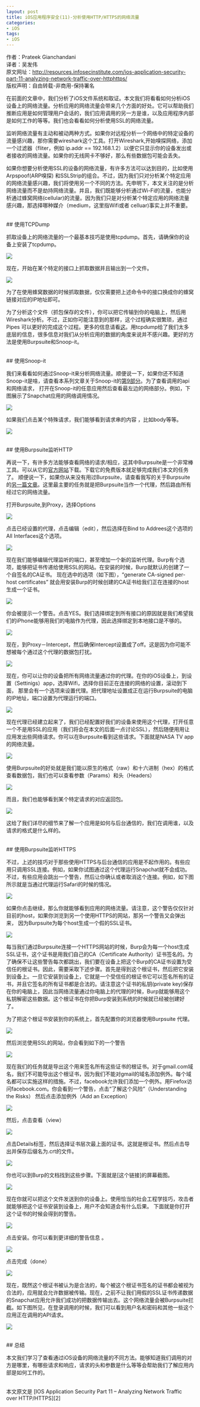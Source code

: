 ```yaml
---
layout: post  
title: iOS应用程序安全(11)-分析使用HTTP/HTTPS的网络流量  
categories:  
- iOS  
tags:    
- iOS 
---   
```


作者：Prateek Gianchandani  
译者：吴发伟  
原文网址：http://resources.infosecinstitute.com/ios-application-security-part-11-analyzing-network-traffic-over-httphttps/  
版权声明：自由转载-非商用-保持署名


在前面的文章中，我们分析了iOS文件系统和取证。本文我们将看看如何分析iOS设备上的网络流量。分析应用的网络流量会带来几个方面的好处。它可以帮助我们推断应用是如何管理用户会话的，我们应用调用的另一方是谁，以及应用程序内部是如何工作的等等。我们也会看看如何分析使用SSL的网络流量。

监听网络流量有主动和被动两种方式。如果你对远程分析一个网络中的特定设备的流量感兴趣，那你需要wireshark这个工具。打开Wireshark,开始嗅探网络，添加一个过滤器（fliter，例如 ip.addr == 192.168.1.2）以便它只显示你的设备发出或者接收的网络流量。如果你的无线网卡不够好，那么有些数据包可能会丢失。

如果你想要分析使用SSL的设备的网络流量，有许多方法可以达到目的，比如使用Arpspoof(ARP嗅探) 和SSLStrip的组合。不过，因为我们只对分析某个特定应用的网络流量感兴趣，我们将使用另一个不同的方法。先申明下，本文关注的是分析网络流量而不是劫持网络流量。并且，我们既能够分析通过Wi-Fi的流量，也能分析通过蜂窝网络(cellular)的流量。因为我们只是对分析某个特定应用的网络流量感兴趣，那选择哪种媒介（medium，这里指Wifi或者 celluar)事实上并不重要。

<br>
## 使用TCPDump

抓取设备上的网络流量的一个最基本技巧是使用tcpdump。首先，请确保你的设备上安装了tcpdump。

![](http://resources.infosecinstitute.com/wp-content/uploads/073013_1821_IOSApplicat1.png)

现在，开始在某个特定的接口上抓取数据并且输出到一个文件。

![](http://resources.infosecinstitute.com/wp-content/uploads/073013_1821_IOSApplicat2.png)


为了在使用蜂窝数据的时候抓取数据，仅仅需要把上述命令中的接口换成你的蜂窝链接对应的IP地址即可。

为了分析这个文件（抓包保存的文件），你可以把它传输到你的电脑上，然后用Wireshark分析。不过，正如你可能注意到的那样，这个过程确实很繁琐，通过Pipes
可以更好的完成这个过程。更多的信息请看[这][1]。用tcpdump给了我们太多底层的信息，很多信息对我们从分析应用的数据的角度来说并不感兴趣。更好的方法是使用Burpsuite和Snoop-it。

<br>
## 使用Snoop-it

我们来看看如何通过Snoop-it来分析网络流量。顺便说一下，如果你还不知道Snoop-it是啥，请查看本系列文章关于Snoop-it的[第9部分][3]。为了查看调用的api和网络请求，
打开在Snoop-it的任意应用然后查看最左边的网络部分。例如，下图展示了Snapchat应用的网络调用情况。

![](http://resources.infosecinstitute.com/wp-content/uploads/073013_1821_IOSApplicat3.png)


如果我们点击某个特殊请求，我们能够看到请求串的内容 ，比如body等等。

![](http://resources.infosecinstitute.com/wp-content/uploads/073013_1821_IOSApplicat4.png)


<br>
## 使用Burpsuite监听HTTP

再说一下，有许多方法能够查看网络的请求/相应，这其中Burpsuite是一个非常棒工具。可以从它的[官方网站][4]下载。下载它的免费版本就足够完成我们本文的任务了。
顺便说一下，如果你从来没有用过Burpsuite，请查看我写的关于Burpsuite的[另一篇文章][5]。这里最主要的任务就是把Burpsuite当作一个代理，然后路由所有经过它的网络流量。

打开Burpsuite,到Proxy，选择Options

![](http://2we26u4fam7n16rz3a44uhbe1bq2.wpengine.netdna-cdn.com/wp-content/uploads/073013_1821_IOSApplicat5.png)


点击已经设置的代理，点击编辑（edit），然后选择在Bind to Addrees这个选项的All Interfaces这个选项。

![](http://2we26u4fam7n16rz3a44uhbe1bq2.wpengine.netdna-cdn.com/wp-content/uploads/073013_1821_IOSApplicat6.png)


现在我们能够编辑代理监听的端口，甚至增加一个新的监听代理。Burp有个选项，能够把证书传递给使用SSL的网站。在安装的时候，Burp就默认的创建了一个自签名的CA证书。
现在选中的选项（如下图），“generate CA-signed per-host certificates” 就会用安装Burp的时候创建的CA证书给我们正在连接的host生成一个证书。

![](http://2we26u4fam7n16rz3a44uhbe1bq2.wpengine.netdna-cdn.com/wp-content/uploads/073013_1821_IOSApplicat7.png)


你会被提示一个警告。点击YES。我们选择绑定到所有接口的原因就是我们希望我们的iPhone能够用我们的电脑作为代理，因此选择绑定到本地接口是不够的。

![](http://resources.infosecinstitute.com/wp-content/uploads/073013_1821_IOSApplicat8.png)


现在，到Proxy－Intercept，然后确保Intercept设置成了off。这是因为你可能不想被每个通过这个代理的数据包打扰。


![](http://2we26u4fam7n16rz3a44uhbe1bq2.wpengine.netdna-cdn.com/wp-content/uploads/073013_1821_IOSApplicat9.png)


现在，你可以让你的设备把所有网络流量通过你的代理。在你的iOS设备上，到设置（Settinigs）app，选择Wifi，选择你目前正在连接的网络的设置，滚动到下面，
那里会有一个选项来设置代理。把代理地址设置成正在运行Burpsuite的电脑的IP地址，端口设置为代理运行的端口。

![](http://resources.infosecinstitute.com/wp-content/uploads/073013_1821_IOSApplicat10.png)


现在代理已经建立起来了，我们已经配置好我们的设备来使用这个代理，打开任意一个不是用SSL的应用（我们将会在本文的后面一点讨论SSL），然后随便用用让应用发出些网络请求。你可以在Burpsuite看到这些请求。下面就是NASA TV app的网络流量。

![](http://2we26u4fam7n16rz3a44uhbe1bq2.wpengine.netdna-cdn.com/wp-content/uploads/073013_1821_IOSApplicat11.png)


使用Burpsuite的好处就是我们能以原生的格式（raw）和十六进制（hex）的格式查看数据包，我们也可以查看参数（Params）和头（Headers）

![](http://2we26u4fam7n16rz3a44uhbe1bq2.wpengine.netdna-cdn.com/wp-content/uploads/073013_1821_IOSApplicat12.png)



而且，我们也能够看到某个特定请求的对应返回包。


![](http://2we26u4fam7n16rz3a44uhbe1bq2.wpengine.netdna-cdn.com/wp-content/uploads/073013_1821_IOSApplicat13.png)


这给了我们详尽的细节来了解一个应用是如何与后台通信的，我们在调用谁，以及请求的格式是什么样的。


<br>
## 使用Burpsuite监听HTTPS


不过，上述的技巧对于那些使用HTTPS与后台通信的应用是不起作用的。有些应用只调用SSL连接。例如，如果你试图通过这个代理运行Snapchat就不会成功。不过，有些应用会跳出一个警告，然后让你确认或者取消这个连接。例如，如下图所示就是当通过代理运行Safari的时候的情况。

![](http://resources.infosecinstitute.com/wp-content/uploads/073013_1821_IOSApplicat14.png)


如果你点击继续，那么你就能够看到应用的网络流量。请注意，这个警告仅仅针对目前的host，如果你浏览到另一个使用HTTPS的网站，那另一个警告又会弹出来，
因为Burpsuite为每个host生成一个假的SSL证书。

![](http://2we26u4fam7n16rz3a44uhbe1bq2.wpengine.netdna-cdn.com/wp-content/uploads/073013_1821_IOSApplicat15.png)


每当我们通过Burpsuite连接一个HTTPS网站的时候，Burp会为每一个host生成SSL证书，这个证书是用我们自己的CA（Certificate Authority）证书签名的。为了确保不让这些警告每次都跳出，我们要在设备上把这个Burp的CA证书设置为受信任的根证书。因此，需要采取下述步骤。首先是得到这个根证书，然后把它安装到设备上。一旦它安装到设备上，它就是一个受信任的根证书它可以签名所有的证书，并且它签名的所有证书都是合法的。请注意这个证书的私钥(private key)保存在你的电脑上，因此当网络流量通过你电脑上的代理的时候，Burp就能够用这个私钥解密这些数据。这个根证书在你把Burp安装到系统的时候就已经被创建好了。

为了把这个根证书安装到你的系统上，首先配置你的浏览器使用Burpsuite 代理。

![](http://resources.infosecinstitute.com/wp-content/uploads/073013_1821_IOSApplicat16.png)


然后浏览使用SSL的网站，你会看到如下的一个警告

![](http://resources.infosecinstitute.com/wp-content/uploads/073013_1821_IOSApplicat17.png)


现在我们的任务就是导出这个用来签名所有这些证书的根证书。对于gmail.com域名，我们不可能导出这个根证书，因为我们不能对gmail的域名添加例外。每个域名都可以实施这样的措施。不过，facebook允许我们添加一个例外。用Firefox访问facebook.com。你会看到一个警告，点击“了解这个风险”（Understanding the Risks）
然后点击添加例外（Add an Exception）

![](http://resources.infosecinstitute.com/wp-content/uploads/073013_1821_IOSApplicat18.png)


然后，点击查看（view）

![](http://resources.infosecinstitute.com/wp-content/uploads/073013_1821_IOSApplicat19.png)


点击Details标签，然后选择证书层次最上面的证书。这就是根证书。然后点击导出并保存后缀名为.crt的文件。

![](http://resources.infosecinstitute.com/wp-content/uploads/073013_1821_IOSApplicat20.png)


你也可以到Burp的文档找到这些步骤。下面就是[这个链接][](http://portswigger.net/burp/help/proxy_options_installingCAcert.html)的屏幕截图。


![](http://resources.infosecinstitute.com/wp-content/uploads/073013_1821_IOSApplicat21.png)


现在你就可以把这个文件发送到你的设备上。使用恰当的社会工程学技巧，攻击者就能够把这个证书安装到设备上，用户不会知道会有什么后果。
下面就是你打开这个证书的时候会得到的警告。

![](http://resources.infosecinstitute.com/wp-content/uploads/073013_1821_IOSApplicat22.png)


点击安装。你可以看到更详细的警告信息 。

![](http://resources.infosecinstitute.com/wp-content/uploads/073013_1821_IOSApplicat23.png)


点击完成（done）

![](http://resources.infosecinstitute.com/wp-content/uploads/073013_1821_IOSApplicat24.png)


现在，既然这个根证书被认为是合法的，每个被这个根证书签名的证书都会被视为合法的，应用就会允许数据被传输。现在，之前不让我们用假的SSL证书传递数据的Snapchat应用允许我们成功的把数据传输出去。这个网络流量会被Burpsuite拦截。如下图所见，在登录调用的时候，我们可以看到用户名和密码和其他一些这个应用正在调用的API请求。

![](http://resources.infosecinstitute.com/wp-content/uploads/073013_1821_IOSApplicat25.png)

<br>
## 总结

本文我们学习了查看通过iOS设备的网络流量的不同方法。能够知道我们调用的对方是哪里，有哪些请求和响应，请求的头和参数是什么等等会帮助我们了解应用内部是如何工作的。


<br/>
本文原文是 [IOS Application Security Part 11 – Analyzing Network Traffic over HTTP/HTTPS][2]


[1]:http://wiki.wireshark.org/CaptureSetup/Pipes
[2]:http://resources.infosecinstitute.com/ios-application-security-part-11-analyzing-network-traffic-over-httphttps/
[3]:http://wufawei.com/2013/11/ios-application-security-9/
[4]:http://portswigger.net/burp/
[5]:http://resources.infosecinstitute.com/burp-suite-walkthrough/












































